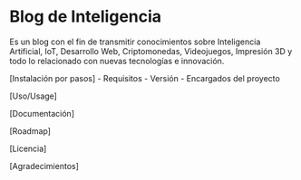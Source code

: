 # Blog de Inteligencia

Es un blog con el fin de transmitir conocimientos sobre Inteligencia Artificial, IoT, Desarrollo Web, Criptomonedas, Videojuegos, Impresión 3D y todo lo relacionado con nuevas tecnologías e innovación.

[Instalación por pasos]
	- Requisitos
	- Versión
	- Encargados del proyecto

[Uso/Usage]

[Documentación]

[Roadmap]

[Licencia]

[Agradecimientos]

